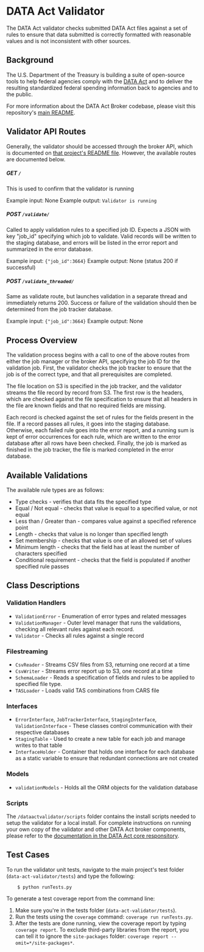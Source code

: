 # DATA Act Validator

The DATA Act validator checks submitted DATA Act files against a set of rules to ensure that data submitted is correctly formatted with reasonable values and is not inconsistent with other sources.

## Background

The U.S. Department of the Treasury is building a suite of open-source tools to help federal agencies comply with the [DATA Act](http://fedspendingtransparency.github.io/about/ "Federal Spending Transparency Background") and to deliver the resulting standardized federal spending information back to agencies and to the public.

For more information about the DATA Act Broker codebase, please visit this repository's [main README](../README.md "DATA Act Broker Backend README").

## Validator API Routes

Generally, the validator should be accessed through the broker API, which is documented on [that project's README file](https://github.com/fedspendingtransparency/data-act-broker-backend/blob/master/README.md "DATA Act broker API README"). However, the available routes are documented below.

##### GET `/`
This is used to confirm that the validator is running

Example input: None
Example output: `Validator is running`

##### POST `/validate/`
Called to apply validation rules to a specified job ID.  Expects a JSON with key "job_id" specifying which job to validate.  Valid records will be written to the staging database, and errors will be listed in the error report and summarized in the error database.

Example input: `{"job_id":3664}`
Example output: None (status 200 if successful)

##### POST `/validate_threaded/`
Same as validate route, but launches validation in a separate thread and immediately returns 200.  Success or failure of the validation should then be determined from the job tracker database.

Example input: `{"job_id":3664}`
Example output: None

## Process Overview
The validation process begins with a call to one of the above routes from either the job manager or the broker API, specifying the job ID for the validation job.  First, the validator checks the job tracker to ensure that the job is of the correct type, and that all prerequisites are completed.

The file location on S3 is specified in the job tracker, and the validator streams the file record by record from S3.  The first row is the headers, which are checked against the file specification to ensure that all headers in the file are known fields and that no required fields are missing.

Each record is checked against the set of rules for the fields present in the file.  If a record passes all rules, it goes into the staging database.  Otherwise, each failed rule goes into the error report, and a running sum is kept of error occurrences for each rule, which are written to the error database after all rows have been checked.  Finally, the job is marked as finished in the job tracker, the file is marked completed in the error database.

## Available Validations
The available rule types are as follows:

* Type checks - verifies that data fits the specified type
* Equal / Not equal - checks that value is equal to a specified value, or not equal
* Less than / Greater than - compares value against a specified reference point
* Length - checks that value is no longer than specified length
* Set membership - checks that value is one of an allowed set of values
* Minimum length - checks that the field has at least the number of characters specified
* Conditional requirement - checks that the field is populated if another specified rule passes

## Class Descriptions

### Validation Handlers

* `ValidationError` - Enumeration of error types and related messages
* `ValidationManager` - Outer level manager that runs the validations, checking all relevant rules against each record.
* `Validator` - Checks all rules against a single record

### Filestreaming

* `CsvReader` - Streams CSV files from S3, returning one record at a time
* `CsvWriter` - Streams error report up to S3, one record at a time
* `SchemaLoader` - Reads a specification of fields and rules to be applied to specified file type.
* `TASLoader` - Loads valid TAS combinations from CARS file

### Interfaces

* `ErrorInterface`, `JobTrackerInterface`, `StagingInterface`, `ValidationInterface` - These classes control communication with their respective databases
* `StagingTable` - Used to create a new table for each job and manage writes to that table
* `InterfaceHolder` - Container that holds one interface for each database as a static variable to ensure that redundant connections are not created

### Models
* `validationModels` - Holds all the ORM objects for the validation database

### Scripts

The `/dataactvalidator/scripts` folder contains the install scripts needed to setup the validator for a local install. For complete instructions on running your own copy of the validator and other DATA Act broker components, please refer to the [documentation in the DATA Act core responsitory](https://github.com/fedspendingtransparency/data-act-broker-backend/blob/master/doc/INSTALL.md "DATA Act broker installation guide").

## Test Cases
To run the validator unit tests, navigate to the main project's test folder (`data-act-validator/tests`) and type the following:

        $ python runTests.py

To generate a test coverage report from the command line:

1. Make sure you're in the tests folder (`data-act-validator/tests`).
2. Run the tests using the `coverage` command: `coverage run runTests.py`.
3. After the tests are done running, view the coverage report by typing `coverage report`. To exclude third-party libraries from the report, you can tell it to ignore the `site-packages` folder: `coverage report --omit=*/site-packages*`.

